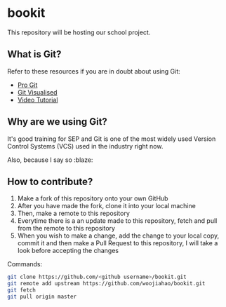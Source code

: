 # bookit
This repository will be hosting our school project.

## What is Git?
Refer to these resources if you are in doubt about using Git:

* [Pro Git](https://git-scm.com/book/en/v2)
* [Git Visualised](http://gitup.co/)
* [Video Tutorial](https://www.youtube.com/watch?v=Gg4bLk8cGNo&t=551s)

## Why are we using Git? 
It's good training for SEP and Git is one of the most widely used Version Control Systems (VCS) used in the industry right now.

Also, because I say so :blaze:

## How to contribute?
1. Make a fork of this repository onto your own GitHub
2. After you have made the fork, clone it into your local machine 
3. Then, make a remote to this repository
4. Everytime there is a an update made to this repository, fetch and pull from the remote to this repository
5. When you wish to make a change, add the change to your local copy, commit it and then make a Pull Request to this repository, I will take a look before accepting the changes

Commands:
```bash
git clone https://github.com/<github username>/bookit.git
git remote add upstream https://github.com/woojiahao/bookit.git
git fetch 
git pull origin master
``` 
